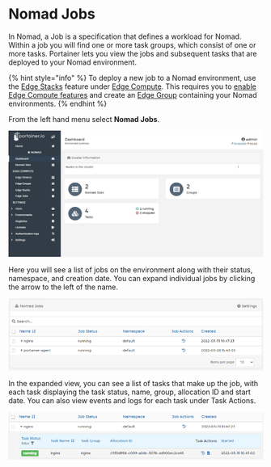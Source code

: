 # Nomad Jobs

In Nomad, a Job is a specification that defines a workload for Nomad. Within a job you will find one or more task groups, which consist of one or more tasks. Portainer lets you view the jobs and subsequent tasks that are deployed to your Nomad environment.

{% hint style="info" %}
To deploy a new job to a Nomad environment, use the [Edge Stacks](../edge/stacks.md) feature under [Edge Compute](../edge/). This requires you to [enable Edge Compute features](../../admin/settings/edge.md) and create an [Edge Group](../edge/groups.md) containing your Nomad environments.
{% endhint %}

From the left hand menu select **Nomad Jobs**.

![](../../.gitbook/assets/2.12.2-nomad-jobs.gif)

Here you will see a list of jobs on the environment along with their status, namespace, and creation date. You can expand individual jobs by clicking the arrow to the left of the name.

![](../../.gitbook/assets/2.12.2-nomad-jobs-list.png)

In the expanded view, you can see a list of tasks that make up the job, with each task displaying the task status, name, group, allocation ID and start date. You can also view events and logs for each task under Task Actions.

![](../../.gitbook/assets/2.12.2-nomad-jobs-detail.png)

